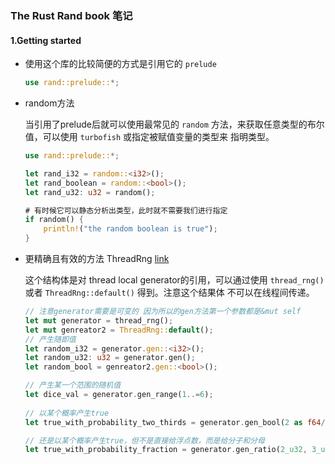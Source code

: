 ### The Rust Rand book 笔记

#### 1.Getting started

* 使用这个库的比较简便的方式是引用它的 `prelude` 

  ```rust
  use rand::prelude::*;
  ```

* random方法

  当引用了prelude后就可以使用最常见的 `random` 方法，来获取任意类型的布尔值，可以使用 `turbofish` 或指定被赋值变量的类型来
  指明类型。

  ```rust
  use rand::prelude::*;
  
  let rand_i32 = random::<i32>();
  let rand_boolean = random::<bool>();
  let rand_u32: u32 = random();
  
  # 有时候它可以静态分析出类型，此时就不需要我们进行指定
  if random() {
      println!("the random boolean is true");
  }
  ```

* 更精确且有效的方法 ThreadRng [link](https://docs.rs/rand/latest/rand/rngs/struct.ThreadRng.html)

  这个结构体是对 thread local generator的引用，可以通过使用 `thread_rng()` 或者 `ThreadRng::default()` 得到。注意这个结果体
  不可以在线程间传递。

  ```rust
  // 注意generator需要是可变的 因为所以的gen方法第一个参数都是&mut self
  let mut generator = thread_rng();
  let mut genreator2 = ThreadRng::default();
  // 产生随即值
  let random_i32 = generator.gen::<i32>();
  let random_u32: u32 = generator.gen();
  let random_bool = genreator2.gen::<bool>();
  
  // 产生某一个范围的随机值
  let dice_val = generator.gen_range(1..=6);
      
  // 以某个概率产生true
  let true_with_probability_two_thirds = generator.gen_bool(2 as f64/3 as f64);

  // 还是以某个概率产生true，但不是直接给浮点数，而是给分子和分母
  let true_with_probability_fraction = generator.gen_ratio(2_u32, 3_u32);
  ```
